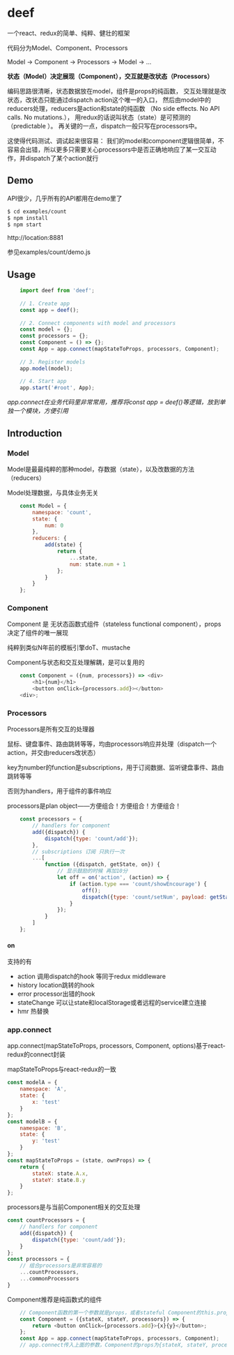 # deef
一个react、redux的简单、纯粹、健壮的框架

代码分为Model、Component、Processors

Model -> Component -> Processors -> Model -> ...

**状态（Model）决定展现（Component），交互就是改状态（Processors）**

编码思路很清晰，状态数据放在model，组件是props的纯函数，
交互处理就是改状态，改状态只能通过dispatch action这个唯一的入口，
然后由model中的reducers处理，reducers是action和state的纯函数
（No side effects. No API calls. No mutations.），
用redux的话说叫状态（state）是可预测的（predictable ）。
再关键的一点，dispatch一般只写在processors中。

这使得代码测试、调试起来很容易：
我们的model和component逻辑很简单，不容易会出错，所以更多只需要关心processors中是否正确地响应了某一交互动作，并dispatch了某个action就行

## Demo

API很少，几乎所有的API都用在demo里了

```bash
$ cd examples/count
$ npm install
$ npm start
```
http://location:8881

参见examples/count/demo.js

## Usage
```js
    import deef from 'deef';
    
    // 1. Create app
    const app = deef();
    
    // 2. Connect components with model and processors
    const model = {};
    const processors = {};
    const Component = () => {};
    const App = app.connect(mapStateToProps, processors, Component);
    
    // 3. Register models
    app.model(model);
    
    // 4. Start app
    app.start('#root', App);
```
*app.connect在业务代码里非常常用，推荐将const app = deef()等逻辑，放到单独一个模块，方便引用*

## Introduction

### Model
Model是最最纯粹的那种model，存数据（state），以及改数据的方法（reducers）

Model处理数据，与具体业务无关

```js
    const Model = {
        namespace: 'count',
        state: {
            num: 0
        },
        reducers: {
            add(state) {
                return {
                    ...state,
                    num: state.num + 1
                };
            }
        }
    };
```

### Component
Component 是 无状态函数式组件（stateless functional component），props决定了组件的唯一展现

纯粹到类似N年前的模板引擎doT、mustache

Component与状态和交互处理解耦，是可以复用的

```js
    const Component = ({num, processors}) => <div>
        <h1>{num}</h1>
        <button onClick={processors.add}></button>
    <div>;
```

### Processors
Processors是所有交互的处理器

鼠标、键盘事件、路由跳转等等，均由processors响应并处理（dispatch一个action，并交由reducers改状态）

key为number的function是subscriptions，用于订阅数据、监听键盘事件、路由跳转等等

否则为handlers，用于组件的事件响应

processors是plan object——方便组合！方便组合！方便组合！

```js
    const processors = {
        // handlers for component
        add({dispatch}) {
            dispatch({type: 'count/add'});
        },
        // subscriptions 订阅 只执行一次
        ...[
            function ({dispatch, getState, on}) {
                // 显示鼓励的时候 再加10分
                let off = on('action', (action) => {
                    if (action.type === 'count/showEncourage') {
                        off();
                        dispatch({type: 'count/setNum', payload: getState().count.num + 10});
                    }
                });
            }
        ]
    };
```

#### on
支持的有

- action 调用dispatch的hook  等同于redux middleware
- history location跳转的hook
- error processor出错的hook
- stateChange 可以让state和localStorage或者远程的service建立连接
- hmr 热替换

### app.connect
app.connect(mapStateToProps, processors, Component, options)基于react-redux的connect封装

mapStateToProps与react-redux的一致
```js
const modelA = {
    namespace: 'A',
    state: {
        x: 'test'
    }
};
const modelB = {
    namespace: 'B',
    state: {
        y: 'test'
    }
};
const mapStateToProps = (state, ownProps) => {
    return {
        stateX: state.A.x,
        stateY: state.B.y
    }
}; 
```
processors是与当前Component相关的交互处理
```js
const countProcessors = {
    // handlers for component
    add({dispatch}) {
        dispatch({type: 'count/add'});
    }
};
const processors = {
    // 组合processors是非常容易的
    ...countProcessors,
    ...commonProcessors
}
```
Component推荐是纯函数式的组件
```js
    // Component函数的第一个参数就是props，或者stateful Component的this.props
    const Component = ({stateX, stateY, processors}) => {
        return <button onClick={processors.add}>{x}{y}</button>;
    };
    const App = app.connect(mapStateToProps, processors, Component);
    // app.connect传入上面的参数，Component的props为{stateX, stateY, processors}
```
